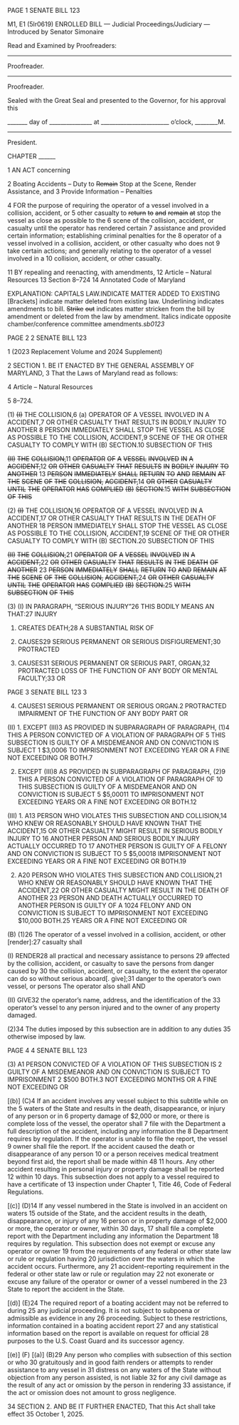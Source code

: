 PAGE 1
SENATE BILL 123

M1, E1 (5lr0619)
ENROLLED BILL
— Judicial Proceedings/Judiciary —
Introduced by Senator Simonaire

Read and Examined by Proofreaders:

_______________________________________________
Proofreader.
_______________________________________________
Proofreader.

Sealed with the Great Seal and presented to the Governor, for his approval this

_______ day of _______________ at ________________________ o’clock, ________M.

______________________________________________
President.

CHAPTER ______

1 AN ACT concerning

2 Boating Accidents – Duty to ~~Remain~~ Stop at the Scene, Render Assistance, and
3 Provide Information – Penalties

4 FOR the purpose of requiring the operator of a vessel involved in a collision, accident, or
5 other casualty to ~~return~~ ~~to~~ ~~and~~ ~~remain~~ ~~at~~ stop the vessel as close as possible to the
6 scene of the collision, accident, or casualty until the operator has rendered certain
7 assistance and provided certain information; establishing criminal penalties for the
8 operator of a vessel involved in a collision, accident, or other casualty who does not
9 take certain actions; and generally relating to the operator of a vessel involved in a
10 collision, accident, or other casualty.

11 BY repealing and reenacting, with amendments,
12 Article – Natural Resources
13 Section 8–724
14 Annotated Code of Maryland

EXPLANATION: CAPITALS LAW.INDICATE MATTER ADDED TO EXISTING
[Brackets] indicate matter deleted from existing law.
Underlining indicates amendments to bill.
~~Strike~~ ~~out~~ indicates matter stricken from the bill by amendment or deleted from the law by
amendment.
Italics indicate opposite chamber/conference committee amendments.*sb0123*

PAGE 2
2 SENATE BILL 123

1 (2023 Replacement Volume and 2024 Supplement)

2 SECTION 1. BE IT ENACTED BY THE GENERAL ASSEMBLY OF MARYLAND,
3 That the Laws of Maryland read as follows:

4 Article – Natural Resources

5 8–724.

(1) ~~(I)~~ THE COLLISION,6 (a) OPERATOR OF A VESSEL INVOLVED IN A
ACCIDENT,7 OR OTHER CASUALTY THAT RESULTS IN BODILY INJURY TO ANOTHER
8 PERSON IMMEDIATELY SHALL STOP THE VESSEL AS CLOSE AS POSSIBLE TO THE
COLLISION, ACCIDENT,9 SCENE OF THE OR OTHER CASUALTY TO COMPLY WITH
(B) SECTION.10 SUBSECTION OF THIS

~~(II)~~ ~~THE~~ ~~COLLISION,~~11 ~~OPERATOR~~ ~~OF~~ ~~A~~ ~~VESSEL~~ ~~INVOLVED~~ ~~IN~~ ~~A~~
~~ACCIDENT,~~12 ~~OR~~ ~~OTHER~~ ~~CASUALTY~~ ~~THAT~~ ~~RESULTS~~ ~~IN~~ ~~BODILY~~ ~~INJURY~~ ~~TO~~ ~~ANOTHER~~
13 ~~PERSON~~ ~~IMMEDIATELY~~ ~~SHALL~~ ~~RETURN~~ ~~TO~~ ~~AND~~ ~~REMAIN~~ ~~AT~~ ~~THE~~ ~~SCENE~~ ~~OF~~ ~~THE~~
~~COLLISION,~~ ~~ACCIDENT,~~14 ~~OR~~ ~~OTHER~~ ~~CASUALTY~~ ~~UNTIL~~ ~~THE~~ ~~OPERATOR~~ ~~HAS~~ ~~COMPLIED~~
~~(B)~~ ~~SECTION.~~15 ~~WITH~~ ~~SUBSECTION~~ ~~OF~~ ~~THIS~~

(2) ~~(I)~~ THE COLLISION,16 OPERATOR OF A VESSEL INVOLVED IN A
ACCIDENT,17 OR OTHER CASUALTY THAT RESULTS IN THE DEATH OF ANOTHER
18 PERSON IMMEDIATELY SHALL STOP THE VESSEL AS CLOSE AS POSSIBLE TO THE
COLLISION, ACCIDENT,19 SCENE OF THE OR OTHER CASUALTY TO COMPLY WITH
(B) SECTION.20 SUBSECTION OF THIS

~~(II)~~ ~~THE~~ ~~COLLISION,~~21 ~~OPERATOR~~ ~~OF~~ ~~A~~ ~~VESSEL~~ ~~INVOLVED~~ ~~IN~~ ~~A~~
~~ACCIDENT,~~22 ~~OR~~ ~~OTHER~~ ~~CASUALTY~~ ~~THAT~~ ~~RESULTS~~ ~~IN~~ ~~THE~~ ~~DEATH~~ ~~OF~~ ~~ANOTHER~~
23 ~~PERSON~~ ~~IMMEDIATELY~~ ~~SHALL~~ ~~RETURN~~ ~~TO~~ ~~AND~~ ~~REMAIN~~ ~~AT~~ ~~THE~~ ~~SCENE~~ ~~OF~~ ~~THE~~
~~COLLISION,~~ ~~ACCIDENT,~~24 ~~OR~~ ~~OTHER~~ ~~CASUALTY~~ ~~UNTIL~~ ~~THE~~ ~~OPERATOR~~ ~~HAS~~ ~~COMPLIED~~
~~(B)~~ ~~SECTION.~~25 ~~WITH~~ ~~SUBSECTION~~ ~~OF~~ ~~THIS~~

(3) (I) IN PARAGRAPH, “SERIOUS INJURY”26 THIS BODILY MEANS AN
THAT:27 INJURY

1. CREATES DEATH;28 A SUBSTANTIAL RISK OF

2. CAUSES29 SERIOUS PERMANENT OR SERIOUS
DISFIGUREMENT;30 PROTRACTED

3. CAUSES31 SERIOUS PERMANENT OR SERIOUS
PART, ORGAN,32 PROTRACTED LOSS OF THE FUNCTION OF ANY BODY OR MENTAL
FACULTY;33 OR

PAGE 3
SENATE BILL 123 3

4. CAUSES1 SERIOUS PERMANENT OR SERIOUS
ORGAN.2 PROTRACTED IMPAIRMENT OF THE FUNCTION OF ANY BODY PART OR

(II) 1. EXCEPT (III)3 AS PROVIDED IN SUBPARAGRAPH OF
PARAGRAPH, (1)4 THIS A PERSON CONVICTED OF A VIOLATION OF PARAGRAPH OF
5 THIS SUBSECTION IS GUILTY OF A MISDEMEANOR AND ON CONVICTION IS SUBJECT
1 $3,0006 TO IMPRISONMENT NOT EXCEEDING YEAR OR A FINE NOT EXCEEDING OR
BOTH.7

2. EXCEPT (III)8 AS PROVIDED IN SUBPARAGRAPH OF
PARAGRAPH, (2)9 THIS A PERSON CONVICTED OF A VIOLATION OF PARAGRAPH OF
10 THIS SUBSECTION IS GUILTY OF A MISDEMEANOR AND ON CONVICTION IS SUBJECT
5 $5,00011 TO IMPRISONMENT NOT EXCEEDING YEARS OR A FINE NOT EXCEEDING OR
BOTH.12

(III) 1. A13 PERSON WHO VIOLATES THIS SUBSECTION AND
COLLISION,14 WHO KNEW OR REASONABLY SHOULD HAVE KNOWN THAT THE
ACCIDENT,15 OR OTHER CASUALTY MIGHT RESULT IN SERIOUS BODILY INJURY TO
16 ANOTHER PERSON AND SERIOUS BODILY INJURY ACTUALLY OCCURRED TO
17 ANOTHER PERSON IS GUILTY OF A FELONY AND ON CONVICTION IS SUBJECT TO
5 $5,00018 IMPRISONMENT NOT EXCEEDING YEARS OR A FINE NOT EXCEEDING OR
BOTH.19

2. A20 PERSON WHO VIOLATES THIS SUBSECTION AND
COLLISION,21 WHO KNEW OR REASONABLY SHOULD HAVE KNOWN THAT THE
ACCIDENT,22 OR OTHER CASUALTY MIGHT RESULT IN THE DEATH OF ANOTHER
23 PERSON AND DEATH ACTUALLY OCCURRED TO ANOTHER PERSON IS GUILTY OF A
1024 FELONY AND ON CONVICTION IS SUBJECT TO IMPRISONMENT NOT EXCEEDING
$10,000 BOTH.25 YEARS OR A FINE NOT EXCEEDING OR

(B) (1)26 The operator of a vessel involved in a collision, accident, or other
[render]:27 casualty shall

(I) RENDER28 all practical and necessary assistance to persons
29 affected by the collision, accident, or casualty to save the persons from danger caused by
30 the collision, accident, or casualty, to the extent the operator can do so without serious
aboard[. give];31 danger to the operator’s own vessel, or persons The operator also shall AND

(II) GIVE32 the operator’s name, address, and the identification of the
33 operator’s vessel to any person injured and to the owner of any property damaged.

(2)34 The duties imposed by this subsection are in addition to any duties
35 otherwise imposed by law.

PAGE 4
4 SENATE BILL 123

(3) A1 PERSON CONVICTED OF A VIOLATION OF THIS SUBSECTION IS
2 GUILTY OF A MISDEMEANOR AND ON CONVICTION IS SUBJECT TO IMPRISONMENT
2 $500 BOTH.3 NOT EXCEEDING MONTHS OR A FINE NOT EXCEEDING OR

[(b)] (C)4 If an accident involves any vessel subject to this subtitle while on the
5 waters of the State and results in the death, disappearance, or injury of any person or in
6 property damage of $2,000 or more, or there is complete loss of the vessel, the operator shall
7 file with the Department a full description of the accident, including any information the
8 Department requires by regulation. If the operator is unable to file the report, the vessel
9 owner shall file the report. If the accident caused the death or disappearance of any person
10 or a person receives medical treatment beyond first aid, the report shall be made within 48
11 hours. Any other accident resulting in personal injury or property damage shall be reported
12 within 10 days. This subsection does not apply to a vessel required to have a certificate of
13 inspection under Chapter 1, Title 46, Code of Federal Regulations.

[(c)] (D)14 If any vessel numbered in the State is involved in an accident on waters
15 outside of the State, and the accident results in the death, disappearance, or injury of any
16 person or in property damage of $2,000 or more, the operator or owner, within 30 days,
17 shall file a complete report with the Department including any information the Department
18 requires by regulation. This subsection does not exempt or excuse any operator or owner
19 from the requirements of any federal or other state law or rule or regulation having
20 jurisdiction over the waters in which the accident occurs. Furthermore, any
21 accident–reporting requirement in the federal or other state law or rule or regulation may
22 not exonerate or excuse any failure of the operator or owner of a vessel numbered in the
23 State to report the accident in the State.

[(d)] (E)24 The required report of a boating accident may not be referred to during
25 any judicial proceeding. It is not subject to subpoena or admissible as evidence in any
26 proceeding. Subject to these restrictions, information contained in a boating accident report
27 and any statistical information based on the report is available on request for official
28 purposes to the U.S. Coast Guard and its successor agency.

[(e)] (F) [(a)] (B)29 Any person who complies with subsection of this section or who
30 gratuitously and in good faith renders or attempts to render assistance to any vessel in
31 distress on any waters of the State without objection from any person assisted, is not liable
32 for any civil damage as the result of any act or omission by the person in rendering
33 assistance, if the act or omission does not amount to gross negligence.

34 SECTION 2. AND BE IT FURTHER ENACTED, That this Act shall take effect
35 October 1, 2025.